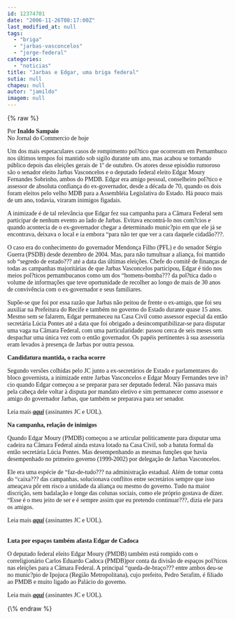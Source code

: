 ```yaml
---
id: 12374701
date: "2006-11-26T08:17:00Z"
last_modified_at: null
tags:
  - "briga"
  - "jarbas-vasconcelos"
  - "jorge-federal"
categories:
  - "noticias"
title: "Jarbas e Edgar, uma briga federal"
sutia: null
chapeu: null
autor: "jamildo"
imagem: null
---
```

{\% raw %}
<p><span style="font-family: Verdana;">Por <strong>Inaldo Sampaio</strong><br />No Jornal do Commercio de hoje</span></p>
<p><span style="font-family: Verdana;">Um dos mais espetaculares casos de rompimento pol?tico que ocorreram em Pernambuco nos &uacute;ltimos tempos foi mantido sob sigilo durante um ano, mas acabou se tornando p&uacute;blico depois das elei&ccedil;&otilde;es gerais de 1&ordm; de outubro. Os atores desse epis&oacute;dio rumoroso s&atilde;o o senador eleito Jarbas Vasconcelos e o deputado federal eleito Edgar Moury Fernandes Sobrinho, ambos do PMDB. Edgar era amigo pessoal, conselheiro pol?tico e assessor de absoluta confian&ccedil;a do ex-governador, desde a d&eacute;cada de 70, quando os dois foram eleitos pelo velho MDB para a Assembl&eacute;ia Legislativa do Estado. H&aacute; pouco mais de um ano, todavia, viraram inimigos figadais. </span></p>
<p><span style="font-family: Verdana;">A inimizade &eacute; de tal relev&acirc;ncia que Edgar fez sua campanha para a C&acirc;mara Federal sem participar de nenhum evento ao lado de Jarbas. Evitava encontr&aacute;-lo nos com?cios e quando acontecia de o ex-governador chegar a determinado munic?pio em que ele j&aacute; se encontrava, deixava o local e ia embora &ldquo;para n&atilde;o ter que ver a cara daquele cidad&atilde;o???. </span></p>
<p><span style="font-family: Verdana;">O caso era do conhecimento do governador Mendon&ccedil;a Filho (PFL) e do senador S&eacute;rgio Guerra (PSDB) desde dezembro de 2004. Mas, para n&atilde;o tumultuar a alian&ccedil;a, foi mantido sob &ldquo;segredo de estado??? at&eacute; a data das &uacute;ltimas elei&ccedil;&otilde;es. Chefe do comit&ecirc; de finan&ccedil;as de todas as campanhas majorit&aacute;rias de que Jarbas Vasconcelos participou, Edgar &eacute; tido nos meios pol?ticos pernambucanos como um dos &ldquo;homens-bomba??? da pol?tica dado o volume de informa&ccedil;&otilde;es que teve oportunidade de recolher ao longo de mais de 30 anos de conviv&ecirc;ncia com o ex-governador e seus familiares. </span></p>
<p><span style="font-family: Verdana;">Sup&otilde;e-se que foi por essa raz&atilde;o que Jarbas n&atilde;o peitou de frente o ex-amigo, que foi seu auxiliar na Prefeitura do Recife e tamb&eacute;m no governo do Estado durante quase 15 anos. Mesmo sem se falarem, Edgar permaneceu na Casa Civil como assessor especial da ent&atilde;o secret&aacute;ria L&uacute;cia Pontes at&eacute; a data que foi obrigado a desincompatibilizar-se para disputar uma vaga na C&acirc;mara Federal, com uma particularidade: passou cerca de seis meses sem despachar uma &uacute;nica vez com o ent&atilde;o governador. Os pap&eacute;is pertinentes &agrave; sua assessoria eram levados &agrave; presen&ccedil;a de Jarbas por outra pessoa. </span></p>
<p><span style="font-family: Verdana;"><strong>Candidatura mantida, o racha ocorre</strong></span></p>
<p><span style="font-family: Verdana;">Segundo vers&otilde;es colhidas pelo JC junto a ex-secret&aacute;rios de Estado e parlamentares do bloco governista, a inimizade entre Jarbas Vasconcelos e Edgar Moury Fernandes teve in?cio quando Edgar come&ccedil;ou a se preparar para ser deputado federal. N&atilde;o passava mais pela cabe&ccedil;a dele voltar &agrave; disputa por mandato eletivo e sim permanecer como assessor e amigo do governador Jarbas, que tamb&eacute;m se preparava para ser senador. </span></p>
<p><span style="font-family: Verdana;">Leia mais <strong><em><a href="http://fivenews.sjcc.com.br/" target="_blank" rel="noopener noreferrer">aqui</a></em></strong> (assinantes JC e UOL).<br /></span></p>
<p><span style="font-family: Verdana;"><strong>Na campanha, rela&ccedil;&atilde;o de inimigos</strong></span></p>
<p><span style="font-family: Verdana;">Quando Edgar Moury (PMDB) come&ccedil;ou a se articular politicamente para disputar uma cadeira na C&acirc;mara Federal ainda estava lotado na Casa Civil, sob a batuta formal da ent&atilde;o secret&aacute;ria L&uacute;cia Pontes. Mas desempenhando as mesmas fun&ccedil;&otilde;es que havia desempenhado no primeiro governo (1999-2002) por delega&ccedil;&atilde;o de Jarbas Vasconcelos. </span></p>
<p><span style="font-family: Verdana;">Ele era uma esp&eacute;cie de &ldquo;faz-de-tudo??? na administra&ccedil;&atilde;o estadual. Al&eacute;m de tomar conta do &ldquo;caixa??? das campanhas, solucionava conflitos entre secret&aacute;rios sempre que isso amea&ccedil;ava p&ocirc;r em risco a unidade da alian&ccedil;a ou mesmo do governo. Tudo na maior discri&ccedil;&atilde;o, sem badala&ccedil;&atilde;o e longe das colunas sociais, como ele pr&oacute;prio gostava de dizer. &ldquo;Esse &eacute; o meu jeito de ser e &eacute; sempre assim que eu pretendo continuar???, dizia ele para os amigos.</span></p>
<p><span style="font-family: Verdana;">Leia mais <strong><em><a href="http://fivenews.sjcc.com.br/" target="_blank" rel="noopener noreferrer">aqui</a></em></strong> (assinantes JC e UOL).</span></p>
<p><br /><span style="font-family: Verdana;"><strong>Luta por espa&ccedil;os tamb&eacute;m afasta Edgar de Cadoca </strong></span></p>
<p><span style="font-family: Verdana;">O deputado federal eleito Edgar Moury (PMDB) tamb&eacute;m est&aacute; rompido com o correligion&aacute;rio Carlos Eduardo Cadoca (PMDB)por conta da divis&atilde;o de espa&ccedil;os pol?ticos nas elei&ccedil;&otilde;es para a C&acirc;mara Federal. A principal &ldquo;queda-de-bra&ccedil;o??? entre ambos deu-se no munic?pio de Ipojuca (Regi&atilde;o Metropolitana), cujo prefeito, Pedro Serafim, &eacute; filiado ao PMDB e muito ligado ao Pal&aacute;cio do governo.</span></p>
<p><span style="font-family: Verdana;">Leia mais <strong><em><a href="#" target="_blank" rel="noopener noreferrer">aqui</a></em></strong> (assinantes JC e UOL).</span></p>
{\% endraw %}